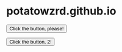 # potatowzrd.github.io

<button type="button" onclick="clicked()">Click the button, please!</button>

<script>
function clicked() {
    ws.send('{\"type\":\"button\",\"client\":\"abrahma\"}'); 
};
</script>

<button type="button" onclick="clicked2()">Click the button, 2!</button>

<script>
function clicked2() {
    ws.send('{\"type\":\"button2\",\"client\":\"abrahma\"}'); 
};
</script>

<script>
    const ws = new WebSocket('wss://strainlessly-transfusive-ahmed.ngrok-free.dev');

    ws.addEventListener('open', () => 
        { console.log('Connected to WebSocket server'); ws.send('{\"type\":\"connect\",\"client\":\"client\"}'); });
    
    ws.addEventListener('message', function (event) => 
        { console.log(event.data);});
</script>
